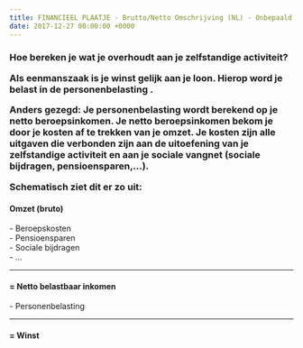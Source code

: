 ```yaml
---
title: FINANCIEEL PLAATJE - Brutto/Netto Omschrijving (NL) - Onbepaald
date: 2017-12-27 00:00:00 +0000
---
```

<div class="box"> <div class="box-header"> <h3>Hoe bereken je wat je overhoudt aan je zelfstandige activiteit? <span class="sidenote">

Als eenmanszaak is je winst gelijk aan je loon. Hierop word je belast in de personenbelasting .  

Anders gezegd: Je personenbelasting wordt berekend op je netto beroepsinkomen. Je netto beroepsinkomen bekom je door je kosten af te trekken van je omzet.  Je kosten zijn alle uitgaven die verbonden zijn aan de uitoefening van je zelfstandige activiteit en aan je sociale vangnet (sociale bijdragen, pensioensparen,...).  

Schematisch ziet dit er zo uit:</span> </h3> 

</div> <div class="box-body"> <div class="sum center" style="margin-top:20px;"> <h4>Omzet (bruto)</h4> <p>- Beroepskosten <br>- Pensioensparen <br>- Sociale bijdragen <br>- ...</p> <hr> <h4>= Netto belastbaar inkomen</h4> <p>- Personenbelasting</p> <hr> <h4>= Winst</h4> </div> </div> </div>